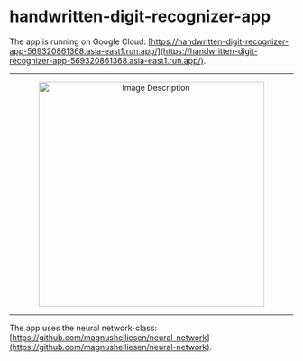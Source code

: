 # handwritten-digit-recognizer-app

The app is running on Google Cloud: [https://handwritten-digit-recognizer-app-569320861368.asia-east1.run.app/](https://handwritten-digit-recognizer-app-569320861368.asia-east1.run.app/).

---
<p align="center">
  <img src="https://github.com/user-attachments/assets/0fbae423-2eec-4fec-9875-04b64aac6f11" alt="Image Description" width="400"/>
</p>

---
The app uses the neural network-class: [https://github.com/magnushelliesen/neural-network](https://github.com/magnushelliesen/neural-network).
